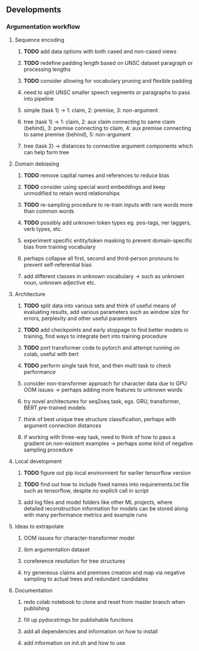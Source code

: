 Developments
------------

### Argumentation workflow

1.  Sequence encoding

    1.  **TODO** add data options with both cased and
        non-cased views

    2.  **TODO** redefine padding length based on UNSC
        dataset paragraph or processing lengths

    3.  **TODO** consider allowing for vocabulary pruning and
        flexible padding

    4.  need to split UNSC smaller speech segments or paragraphs to pass
        into pipeline

    5.  simple (task 1) -\> 1: claim, 2: premise, 3: non-argument

    6.  tree (task 1) -\> 1: claim, 2: aux claim connecting to same
        claim (behind), 3: premise connecting to claim, 4: aux premise
        connecting to same premise (behind), 5: non-argument

    7.  tree (task 2) -\> distances to connective argument components
        which can help form tree

2.  Domain debiasing

    1.  **TODO** remove capital names and references to
        reduce bias

    2.  **TODO** consider using special word embeddings and
        keep unmodified to retain word relationships

    3.  **TODO** re-sampling procedure to re-train inputs
        with rare words more than common words

    4.  **TODO** possibly add unknown token types eg.
        pos-tags, ner taggers, verb types, etc.

    5.  experiment specific entity/token masking to prevent
        domain-specific bias from training vocabulary

    6.  perhaps collapse all first, second and third-person pronouns to
        prevent self-referential bias

    7.  add different classes in unknown vocabulary -\> such as unknown
        noun, unknown adjective etc.

3.  Architecture

    1.  **TODO** split data into various sets and think of
        useful means of evaluating results, add various parameters such
        as window size for errors, perplexity and other useful
        parameters

    2.  **TODO** add checkpoints and early stoppage to find
        better models in training, find ways to integrate bert into
        training procedure

    3.  **TODO** port transformer code to pytorch and attempt
        running on colab, useful with bert

    4.  **TODO** perform single task first, and then multi
        task to check performance

    5.  consider non-transformer approach for character data due to GPU
        OOM issues -\> perhaps adding more features to unknown words

    6.  try novel architectures for seq2seq task, egs. GRU, transformer,
        BERT pre-trained models

    7.  think of best unique tree structure classification, perhaps with
        argument connection distances

    8.  if working with three-way task, need to think of how to pass a
        gradient on non-existent examples -\> perhaps some kind of
        negative sampling procedure

4.  Local development

    1.  **TODO** figure out pip local environment for earlier
        tensorflow version

    2.  **TODO** find out how to include fixed names into
        requirements.txt file such as tensorflow, despite no explicit
        call in script

    3.  add log files and model folders like other ML projects, where
        detailed reconstruction information for models can be stored
        along with many performance metrics and example runs

5.  Ideas to extrapolate

    1.  OOM issues for character-transformer model

    2.  ibm argumentation dataset

    3.  coreference resolution for tree structures

    4.  try genereous claims and premises creation and map via negative
        sampling to actual trees and redundant candidates

6.  Documentation

    1.  redo colab notebook to clone and reset from master branch when
        publishing

    2.  fill up pydocstrings for publishable functions

    3.  add all dependencies and information on how to install

    4.  add information on init.sh and how to use
